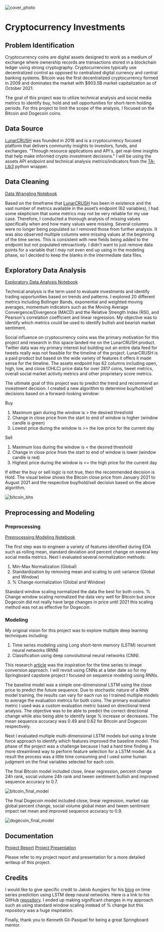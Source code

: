 ![cover_photo](./images/cover.jpg)
# Cryptocurrency Investments

## Problem Identification

Cryptocurrency coins are digital assets designed to work as a medium of exchange where ownership records are transactions stored in a blockchain ledger using strong cryptography. Cryptocurrencies typically use decentralized control as opposed to centralized digital currency and central banking systems. Bitcoin was the first decentralized cryptocurrency formed in 2009 and dominates the market with $903.5B market capitalization as of October 2021.

The goal of this project was to utilize technical analysis and social media metrics to identify buy, hold and sell opportunities for short-term holding periods. For this project to limit the scope of the analysis, I focused on the Bitcoin and Dogecoin coins.

## Data Source

[LunarCRUSH](https://lunarcrush.com/about) was founded in 2018 and is a cryptocurrency focused platform that delivers community insights to investors, funds, and exchanges. “Through resource applications and API's, get real-time insights that help make informed crypto investment decisions."  I will be using the assets API endpoint and technical analysis metrics/indicators from the [TA-Lib3](https://mrjbq7.github.io/ta-lib/) python wrapper.

## Data Cleaning

[Data Wrangling Notebook](https://colab.research.google.com/github/dcyoung23/crypto-investments/blob/main/notebooks/data_wrangling.ipynb)

Based on the timeframe that [LunarCRUSH](https://lunarcrush.com/about) has been in existence and the vast number of metrics available in the asset’s endpoint (62 variables), I had some skepticism that some metrics may not be very reliable for my use case. Therefore, I conducted a thorough analysis of missing values specifically when and how many values were missing.  Several columns were no longer being populated so I removed those from further analysis. It was also observed multiple columns were missing values at the beginning of the time series. This is consistent with new fields being added to the endpoint but not populated retroactively. I didn’t want to just remove data points for a variable that I may not even end up using in the modeling phase, so I decided to keep the blanks in the intermediate data files.

## Exploratory Data Analysis

[Exploratory Data Analysis Notebook](https://colab.research.google.com/github/dcyoung23/crypto-investments/blob/main/notebooks/exploratory_data_analysis.ipynb)

Technical analysis is the term used to evaluate investments and identify trading opportunities based on trends and patterns.  I explored 20 different metrics including Bollinger Bands, exponential and weighted moving averages, momentum indicators such as the Moving Average Convergence/Divergence (MACD) and the Relative Strength Index (RSI), and Pearson's correlation coefficient and linear regression.  My objective was to identify which metrics could be used to identify bullish and bearish market sentiment.

Social influence on cryptocurrency coins was the primary motivation for this project and research in this space landed me on the LunarCRUSH product. Twitter data was my primary interest but building out an entire data feed for tweets really was not feasible for the timeline of the project. LunarCRUSH is a paid product but based on the wide variety of features it offers it made sense for the timeline.  The assets endpoint has 62 columns including open, high, low, and close (OHLC) price data for over 2817 coins, tweet metrics, overall social market activity metrics and other proprietary score metrics.

The ultimate goal of this project was to predict the trend and recommend an investment decision. I created a new algorithm to determine buy/hold/sell decisions based on a forward-looking window:

Buy
1. Maximum gain during the window is > the desired threshold
2. Change in close price from the start to end of window is higher (window candle is green)
3. Lowest price during the window is >= the low price for the current day

Sell
1. Maximum loss during the window is < the desired threshold
2. Change in close price from the start to end of window is lower (window candle is red)
3. Highest price during the window is <= the high price for the current day

If either the buy or sell logic is not true, then the recommended decision is Hold.  The visual below shows the Bitcoin close price from January 2021 to August 2021 and the respective buy/hold/sell decision based on the above algorithm.

![bitcoin_bhs](./images/bitcoin-bhs.png)

## Preprocessing and Modeling

### Preprocessing

[Preprocessing Modeling Notebook](https://colab.research.google.com/github/dcyoung23/crypto-investments/blob/main/notebooks/preprocessing_modeling.ipynb)

The first step was to engineer a variety of features identified during EDA such as rolling mean, standard deviation and percent change on several key social media metrics.  Next I evaluated several normalization methods:

1. Min-Max Normalization (Global)
2. Standardization by removing mean and scaling to unit variance (Global and Window)
3. % Change normalization (Global and Window)

Standard window scaling normalized the data the best for both coins.  % Change window scaling normalized the data very well for Bitcoin but since Dogecoin did not really have large changes in price until 2021 this scaling method was not as effective for Dogecoin.

### Modeling

My original vision for this project was to explore multiple deep learning techniques including:

1. Time series modeling using Long short-term memory (LSTM) recurrent neural networks (RNN) 
2. Classification using deep convolutional neural networks (CNN).  

This research [article](https://www.researchgate.net/publication/324802031_Algorithmic_Financial_Trading_with_Deep_Convolutional_Neural_Networks_Time_Series_to_Image_Conversion_Approach) was the inspiration for the time series to image conversion approach.  I will revisit using CNNs at a later date so for my Springboard capstone project I focused on sequence modeling using RNNs.

The baseline model was a simple one-dimensional LSTM using the close price to predict the future sequence.  Due to stochastic nature of a RNN model training, the results can vary for each run so I trained multiple models to average the evaluation metrics for both coins.  The primary evaluation metric I used was a custom evaluation metric based on directional trend analysis. The objective was to be able to predict the correct directional change while also being able to identify large % increase or decreases.  The mean sequence accuracy was 0.49 and 0.62 for Bitcoin and Dogecoin respectively.

Next I evaluated multiple multi-dimensional LSTM models but using a brute force approach to identify which features improved the baseline model.  This phase of the project was a challenge because I had a hard time finding a more streamlined way to perform feature selection for a LSTM model.  As a result the process was a little time consuming and I used some human judgment on the final variables selected for each coin.

The final Bitcoin model included close, linear regression, percent change 24h rank, social volume 24h rank and tween sentiment bullish and improved sequence accuracy to 0.7.

![bitcoin_final_model](./images/bitcoin-multi-dim-final-model.png)

The final Dogecoin model included close, linear regression, market cap global percent change, social volume global mean and tween sentiment impact net mean and improved sequence accuracy to 0.9.

![dogecoin_final_model](./images/dogecoin-multi-dim-final-model.png)

## Documentation

[Project Report](https://github.com/dcyoung23/crypto-investments/blob/main/reports/project_presentation.pdf)
[Project Presentation](https://github.com/dcyoung23/crypto-investments/blob/main/reports/project_presentation.pdf)

Please refer to my project report and presentation for a more detailed writeup of this project.

## Credits

I would like to give specific credit to Jakob Aungiers for his [blog](https://www.altumintelligence.com/articles/a/Time-Series-Prediction-Using-LSTM-Deep-Neural-Networks) on time series prediction using LSTM deep neural networks.  Here is a link to his GitHub [repository](https://github.com/jaungiers/LSTM-Neural-Network-for-Time-Series-Prediction).  I ended up making significant changes in my approach such as using standard window scaling instead of % change but this repository was a huge inspiration.

Finally, thank you to Kenneth Gil-Pasquel for being a great Springboard mentor.



